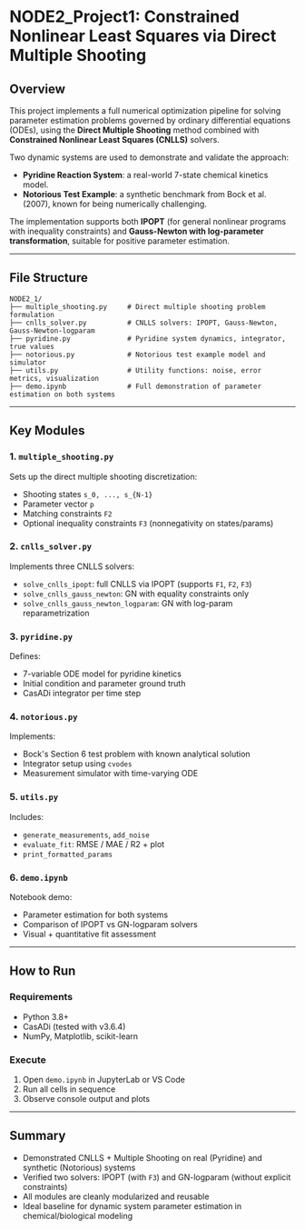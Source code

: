 # NODE2_Project1: Constrained Nonlinear Least Squares via Direct Multiple Shooting

## Overview

This project implements a full numerical optimization pipeline for solving parameter estimation problems governed by ordinary differential equations (ODEs), using the **Direct Multiple Shooting** method combined with **Constrained Nonlinear Least Squares (CNLLS)** solvers.

Two dynamic systems are used to demonstrate and validate the approach:

* **Pyridine Reaction System**: a real-world 7-state chemical kinetics model.
* **Notorious Test Example**: a synthetic benchmark from Bock et al. (2007), known for being numerically challenging.

The implementation supports both **IPOPT** (for general nonlinear programs with inequality constraints) and **Gauss-Newton with log-parameter transformation**, suitable for positive parameter estimation.

---

## File Structure

```text
NODE2_1/
├── multiple_shooting.py     # Direct multiple shooting problem formulation
├── cnlls_solver.py          # CNLLS solvers: IPOPT, Gauss-Newton, Gauss-Newton-logparam
├── pyridine.py              # Pyridine system dynamics, integrator, true values
├── notorious.py             # Notorious test example model and simulator
├── utils.py                 # Utility functions: noise, error metrics, visualization
├── demo.ipynb               # Full demonstration of parameter estimation on both systems
```

---

## Key Modules

### 1. `multiple_shooting.py`

Sets up the direct multiple shooting discretization:

* Shooting states `s_0, ..., s_{N-1}`
* Parameter vector `p`
* Matching constraints `F2`
* Optional inequality constraints `F3` (nonnegativity on states/params)

### 2. `cnlls_solver.py`

Implements three CNLLS solvers:

* `solve_cnlls_ipopt`: full CNLLS via IPOPT (supports `F1`, `F2`, `F3`)
* `solve_cnlls_gauss_newton`: GN with equality constraints only
* `solve_cnlls_gauss_newton_logparam`: GN with log-param reparametrization

### 3. `pyridine.py`

Defines:

* 7-variable ODE model for pyridine kinetics
* Initial condition and parameter ground truth
* CasADi integrator per time step

### 4. `notorious.py`

Implements:

* Bock's Section 6 test problem with known analytical solution
* Integrator setup using `cvodes`
* Measurement simulator with time-varying ODE

### 5. `utils.py`

Includes:

* `generate_measurements`, `add_noise`
* `evaluate_fit`: RMSE / MAE / R2 + plot
* `print_formatted_params`

### 6. `demo.ipynb`

Notebook demo:

* Parameter estimation for both systems
* Comparison of IPOPT vs GN-logparam solvers
* Visual + quantitative fit assessment

---

## How to Run

### Requirements

* Python 3.8+
* CasADi (tested with v3.6.4)
* NumPy, Matplotlib, scikit-learn

### Execute

1. Open `demo.ipynb` in JupyterLab or VS Code
2. Run all cells in sequence
3. Observe console output and plots

---

## Summary

* Demonstrated CNLLS + Multiple Shooting on real (Pyridine) and synthetic (Notorious) systems
* Verified two solvers: IPOPT (with `F3`) and GN-logparam (without explicit constraints)
* All modules are cleanly modularized and reusable
* Ideal baseline for dynamic system parameter estimation in chemical/biological modeling
